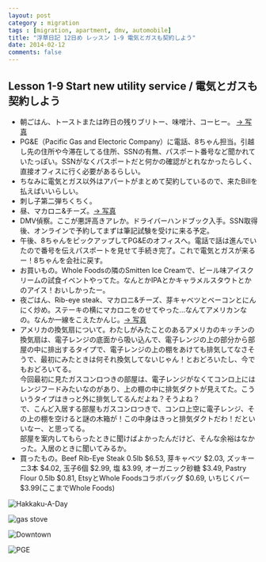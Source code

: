 ```yaml
---
layout: post
category : migration
tags : [migration, apartment, dmv, automobile]
title: "浮草日記 12日め レッスン 1-9 電気とガスも契約しよう"
date: 2014-02-12
comments: false
---
```


## Lesson 1-9 Start new utility service / 電気とガスも契約しよう

* 朝ごはん、トーストまたは昨日の残りブリトー、味噌汁、コーヒー。 [-> 写真](http://instagram.com/p/kU7SoplDZs/)
* PG&E（Pacific Gas and Electoric Company）に電話、8ちゃん担当。引越し先の住所や今滞在してる住所、SSNの有無、パスポート番号など聞かれていたっぽい。SSNがなくパスポートだと何かの確認がとれなかったらしく、直接オフィスに行く必要があるらしい。
* ちなみに電気とガス以外はアパートがまとめて契約しているので、来たBillを払えばいいらしい。
* 刺し子第二弾ちくちく。&nbsp; 
* 昼、マカロニ&チーズ。[-> 写真](http://instagram.com/p/kV7OsdlDSv/)
* DMV偵察。ここが悪評高きアレか。ドライバーハンドブック入手。SSN取得後、オンラインで予約してまずは筆記試験を受けに来る予定。
* 午後、8ちゃんをピックアップしてPG&Eのオフィスへ。電話で話は進んでいたので番号を伝えパスポートを見せて手続き完了。これで電気とガスが来るー！8ちゃんを会社に戻す。
* お買いもの。Whole Foodsの隣のSmitten Ice Creamで、ビール味アイスクリームの試食イベントやってた。なんとかIPAとかキャラメルスタウトとかのアイス！おいしかったー。
* 夜ごはん、Rib-eye steak、マカロニ&チーズ、芽キャベツとベーコンとにんにく炒め。ステーキの横にマカロニをのせてやった…なんてアメリカンなの。なんか一線をこえたかんじ。[-> 写真](http://instagram.com/p/kV7m9llDTO/)&nbsp; 
* アメリカの換気扇について。わたしがみたことのあるアメリカのキッチンの換気扇は、電子レンジの底面から吸い込んで、電子レンジの上の部分から部屋の中に排出するタイプで、電子レンジの上の棚をあけても排気してなさそうで、最初にみたときは何それ換気してないじゃん！とおどろいたし、今でもおどろいてる。&nbsp;   
今回最初に見たガスコンロつきの部屋は、電子レンジがなくてコンロ上にはレンジフードみたいなのがあり、上の棚の中に排気ダクトが見えてた。こういうタイプはきっと外に排気してるんだよね？そうよね？  
で、こんど入居する部屋もガスコンロつきで、コンロ上空に電子レンジ、その上の棚を空けると謎の木箱が！この中身はきっと排気ダクトだわ！だといいなー、と思ってる。&nbsp;   
部屋を案内してもらったときに聞けばよかったんだけど、そんな余裕はなかった。入居のときに聞いてみるか。&nbsp; 
* 買ったもの。Beef Rib-Eye Steak 0.5lb $6.53, 芽キャベツ $2.03, ズッキーニ3本 $4.02, 玉子6個 $2.99, 塩 &3.99, オーガニック砂糖 $3.49, Pastry Flour 0.5lb $0.81, EtsyとWhole Foodsコラボバッグ $0.69, いちじくバー $3.99(ここまでWhole Foods)


![Hakkaku-A-Day](https://lh5.googleusercontent.com/-Ek2hRzf-9nw/Uvxtn5AyLCI/AAAAAAAB5Mc/0xSKGjN3WPA/w620-h465-no/14+-+1)

![gas stove](https://lh3.googleusercontent.com/-V8NVF50YGxg/UvvifeyVtKI/AAAAAAAB49M/Dyl0Bz_3yWM/w620-h465-no/gasstove.jpg)

![Downtown](https://lh5.googleusercontent.com/-_-LBo6xIJto/UvwsHbfs5sI/AAAAAAAB5I0/J488etxsDJ4/w620-h465-no/P1150332_1.jpg)

![PGE](https://lh6.googleusercontent.com/-bYFBJtq_cow/UvxuVW7JylI/AAAAAAAB5M0/URovFa3sqyE/w620-h465-no/P1150315.JPG)